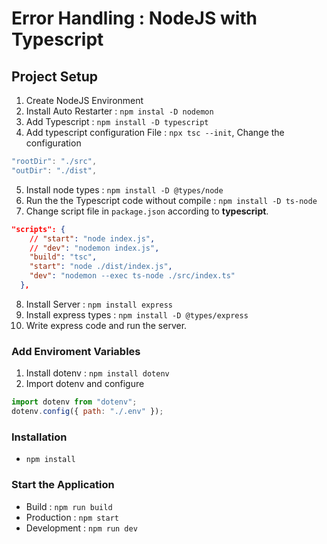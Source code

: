 # Error Handling : NodeJS with Typescript

## Project Setup

1. Create NodeJS Environment
2. Install Auto Restarter : `npm instal -D nodemon`
3. Add Typescript : `npm install -D typescript`
4. Add typescript configuration File : `npx tsc --init`, Change the configuration

```ts
"rootDir": "./src",
"outDir": "./dist",
```

5. Install node types : `npm install -D @types/node`
6. Run the the Typescript code without compile : `npm install -D ts-node`
7. Change script file in `package.json` according to **typescript**.

```json
"scripts": {
    // "start": "node index.js",
    // "dev": "nodemon index.js",
    "build": "tsc",
    "start": "node ./dist/index.js",
    "dev": "nodemon --exec ts-node ./src/index.ts"
  },
```

8. Install Server : `npm install express`
9. Install express types : `npm install -D @types/express`
10. Write express code and run the server.

### Add Enviroment Variables

1. Install dotenv : `npm install dotenv`
2. Import dotenv and configure

```js
import dotenv from "dotenv";
dotenv.config({ path: "./.env" });
```

### Installation

- `npm install`

### Start the Application

- Build : `npm run build`
- Production : `npm start`
- Development : `npm run dev`
